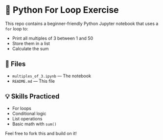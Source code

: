 # 🔁 Python For Loop Exercise

This repo contains a beginner-friendly Python Jupyter notebook that uses a `for` loop to:

- Print all multiples of 3 between 1 and 50
- Store them in a list
- Calculate the sum

## 📁 Files

- `multiples_of_3.ipynb` — The notebook
- `README.md` — This file

## 💡 Skills Practiced

- For loops
- Conditional logic
- List operations
- Basic math with `sum()`

Feel free to fork this and build on it!
